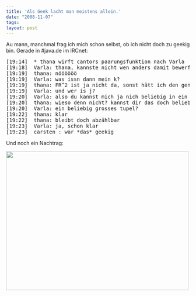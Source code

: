 ```yaml
---
title: 'Als Geek lacht man meistens allein.'
date: "2008-11-07"
tags: 
layout: post
---
```

<p>Au mann, manchmal frag ich mich schon selbst, ob ich nicht doch zu geekig bin. Gerade in #java.de im IRCnet:</p>
<div class="CodeRay">
  <div class="code"><pre>[19:14]  * thana wirft cantors paarungsfunktion nach Varla
[19:18]  Varla: thana, kannste nicht wen anders damit bewerfen? .o)
[19:19]  thana: nöööööö
[19:19]  Varla: was issn dann mein k?
[19:19]  thana: FR^2 ist ja nicht da, sonst hätt ich den genommen *g*
[19:19]  Varla: und wer is j?
[19:20]  Varla: also du kannst mich ja nich beliebig in ein tupel zwingen
[19:20]  thana: wieso denn nicht? kannst dir das doch beliebig gross wählen
[19:20]  Varla: ein beliebig grosses tupel?
[19:22]  thana: klar
[19:22]  thana: bleibt doch abzählbar
[19:23]  Varla: ja, schon klar
[19:23]  carsten_: war *das* geekig</pre></div>
</div>

<p>Und noch ein Nachtrag:</p>
<p><a href='http://posterous.com/getfile/files.posterous.com/import-rzzc/GiCtontJtuwfIbflsDGkvkajztvrhCkIknsDErbrzHbuheuquDozFcJHtBIa/media_httpi89photobuc_rJxyn.jpg.scaled1000.jpg'><img src="http://posterous.com/getfile/files.posterous.com/import-rzzc/GiCtontJtuwfIbflsDGkvkajztvrhCkIknsDErbrzHbuheuquDozFcJHtBIa/media_httpi89photobuc_rJxyn.jpg.scaled500.jpg" width="500" height="380"/></a>
</p>

